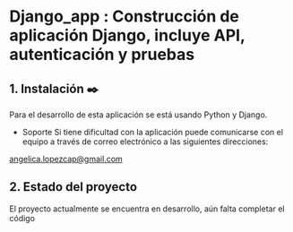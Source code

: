 # Django_app : Construcción de aplicación Django, incluye API, autenticación y pruebas

## 1. Instalación ✒️
Para el desarrollo de esta aplicación se está usando Python y Django.

 * Soporte
Si tiene dificultad con la aplicación puede comunicarse con el equipo a través de correo
electrónico a las siguientes direcciones:

angelica.lopezcap@gmail.com

## 2. Estado del proyecto
El proyecto actualmente se encuentra en desarrollo, aún falta completar el código

